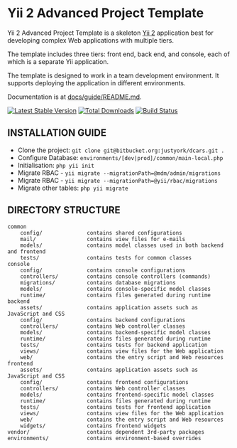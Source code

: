 Yii 2 Advanced Project Template
===============================

Yii 2 Advanced Project Template is a skeleton [Yii 2](http://www.yiiframework.com/) application best for
developing complex Web applications with multiple tiers.

The template includes three tiers: front end, back end, and console, each of which
is a separate Yii application.

The template is designed to work in a team development environment. It supports
deploying the application in different environments.

Documentation is at [docs/guide/README.md](docs/guide/README.md).

[![Latest Stable Version](https://poser.pugx.org/justyork/justyork/v/stable.png)](https://packagist.org/packages/justyork/justyork)
[![Total Downloads](https://poser.pugx.org/justyork/justyork/downloads.png)](https://packagist.org/packages/justyork/justyork)
[![Build Status](https://travis-ci.org/justyork/justyork.svg?branch=master)](https://travis-ci.org/justyork/justyork)



INSTALLATION GUIDE
-------------------
* Clone the project: `git clone git@bitbucket.org:justyork/dcars.git .`
* Configure Database: `environments/[dev|prod]/common/main-local.php`
* Initialisation: `php yii init` 
* Migrate RBAC - `yii migrate --migrationPath=@mdm/admin/migrations`
* Migrate RBAC - `yii migrate --migrationPath=@yii/rbac/migrations`
* Migrate other tables: `php yii migrate` 


DIRECTORY STRUCTURE
-------------------

```
common
    config/              contains shared configurations
    mail/                contains view files for e-mails
    models/              contains model classes used in both backend and frontend
    tests/               contains tests for common classes    
console
    config/              contains console configurations
    controllers/         contains console controllers (commands)
    migrations/          contains database migrations
    models/              contains console-specific model classes
    runtime/             contains files generated during runtime
backend
    assets/              contains application assets such as JavaScript and CSS
    config/              contains backend configurations
    controllers/         contains Web controller classes
    models/              contains backend-specific model classes
    runtime/             contains files generated during runtime
    tests/               contains tests for backend application    
    views/               contains view files for the Web application
    web/                 contains the entry script and Web resources
frontend
    assets/              contains application assets such as JavaScript and CSS
    config/              contains frontend configurations
    controllers/         contains Web controller classes
    models/              contains frontend-specific model classes
    runtime/             contains files generated during runtime
    tests/               contains tests for frontend application
    views/               contains view files for the Web application
    web/                 contains the entry script and Web resources
    widgets/             contains frontend widgets
vendor/                  contains dependent 3rd-party packages
environments/            contains environment-based overrides
```
